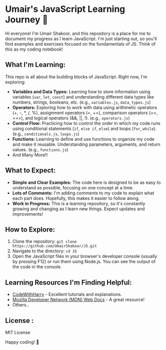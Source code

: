 # Umair's JavaScript Learning Journey 👣

Hi everyone! I'm Umair Shakoor, and this repository is a place for me to document my progress as I learn JavaScript. I'm just starting out, so you'll find examples and exercises focused on the fundamentals of JS.  Think of this as my coding notebook!

## What I'm Learning:

This repo is all about the building blocks of JavaScript.  Right now, I'm exploring:

*   **Variables and Data Types:**  Learning how to store information using variables (`var`, `let`, `const`) and understanding different data types like numbers, strings, booleans, etc. (e.g., `variables.js`, `data_types.js`)
*   **Operators:**  Exploring how to work with data using arithmetic operators (+, -, \*, /, %), assignment operators (=, +=), comparison operators (==, ===), and logical operators (&&, ||, !). (e.g., `operators.js`)
*   **Control Flow:**  Practicing how to control the order in which my code runs using conditional statements (`if`, `else if`, `else`) and loops (`for`, `while`). (e.g., `conditionals.js`, `loops.js`)
*   **Functions:**  Learning to define and use functions to organize my code and make it reusable.  Understanding parameters, arguments, and return values. (e.g., `functions.js`)
* And Many More!!

## What to Expect:

*   **Simple and Clear Examples:**  The code here is designed to be as easy to understand as possible, focusing on one concept at a time.
*   **Lots of Comments:** I'm adding comments to my code to explain what each part does.  Hopefully, this makes it easier to follow along.
*   **Work in Progress:**  This is a learning repository, so it's constantly growing and changing as I learn new things.  Expect updates and improvements!

## How to Explore:

1.  Clone the repository: `git clone https://github.com/UmairShakoor/JS.git`
2.  Navigate to the directory: `cd JS`
3.  Open the JavaScript files in your browser's developer console (usually by pressing F12) or run them using Node.js.  You can see the output of the code in the console.

## Learning Resources I'm Finding Helpful:

*   [CodeWithHarry](https://www.youtube.com/@CodeWithHarry) - Excellent tutorials and explanations.
*   [Mozilla Developer Network (MDN) Web Docs](https://developer.mozilla.org/en-US/docs/Web/JavaScript) - A great resource!
* Others..


## License :

MIT License

Happy coding!  🎉